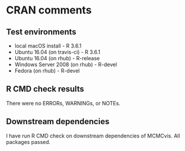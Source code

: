CRAN comments
====

## Test environments
* local macOS install - R 3.6.1
* Ubuntu 16.04 (on travis-ci) - R 3.6.1
* Ubuntu 16.04 (on rhub) - R-release
* Windows Server 2008 (on rhub) - R-devel
* Fedora (on rhub) - R-devel

## R CMD check results

There were no ERRORs, WARNINGs, or NOTEs.


## Downstream dependencies

I have run R CMD check on downstream dependencies of MCMCvis. All packages passed.

